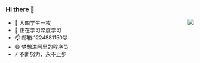 ### Hi there 👋

<img align="right" src="https://github-readme-stats.vercel.app/api?username=machi12&show_icons=true">

- 🔭 大四学生一枚
- 🌱 正在学习深度学习
- 📫 邮箱:1224881150@
- 😄 梦想进阿里的程序员
- ⚡ 不断努力，永不止步



